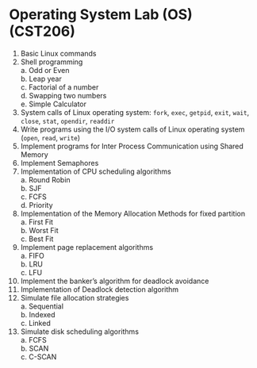 # Operating System Lab (OS) (CST206)

1. Basic Linux commands  
2. Shell programming  
   a. Odd or Even  
   b. Leap year  
   c. Factorial of a number  
   d. Swapping two numbers  
   e. Simple Calculator  
3. System calls of Linux operating system: `fork`, `exec`, `getpid`, `exit`, `wait`, `close`, `stat`, `opendir`, `readdir`  
4. Write programs using the I/O system calls of Linux operating system (`open`, `read`, `write`)  
5. Implement programs for Inter Process Communication using Shared Memory  
6. Implement Semaphores  
7. Implementation of CPU scheduling algorithms  
   a. Round Robin  
   b. SJF  
   c. FCFS  
   d. Priority  
8. Implementation of the Memory Allocation Methods for fixed partition  
   a. First Fit  
   b. Worst Fit  
   c. Best Fit  
9. Implement page replacement algorithms  
   a. FIFO  
   b. LRU  
   c. LFU  
10. Implement the banker’s algorithm for deadlock avoidance  
11. Implementation of Deadlock detection algorithm  
12. Simulate file allocation strategies  
    a. Sequential  
    b. Indexed  
    c. Linked  
13. Simulate disk scheduling algorithms  
    a. FCFS  
    b. SCAN  
    c. C-SCAN  
